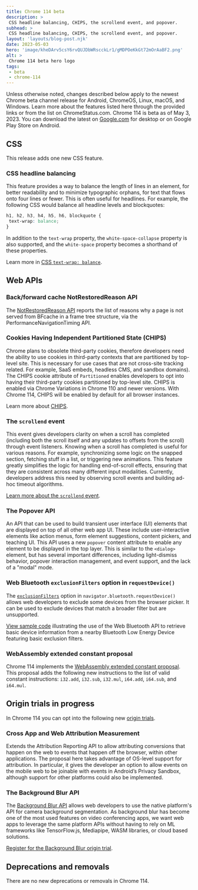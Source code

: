 ```yaml
---
title: Chrome 114 beta
description: >
 CSS headline balancing, CHIPS, the scrollend event, and popover.
subhead: >
 CSS headline balancing, CHIPS, the scrollend event, and popover.
layout: 'layouts/blog-post.njk'
date: 2023-05-03
hero: 'image/kheDArv5csY6rvQUJDbWRscckLr1/gMDPOeKkGt72mOrAaBF2.png'
alt: >
 Chrome 114 beta hero logo
tags:
 - beta
 - chrome-114
---
```


Unless otherwise noted, changes described below apply to the newest Chrome beta channel release for Android, ChromeOS, Linux, macOS, and Windows. Learn more about the features listed here through the provided links or from the list on ChromeStatus.com. Chrome 114 is beta as of May 3, 2023. You can download the latest on [Google.com](https://www.google.com/chrome/beta/) for desktop or on Google Play Store on Android.

## CSS

This release adds one new CSS feature.

### CSS headline balancing

This feature provides a way to balance the length of lines in an element, for better readability and to minimize typographic orphans, for text that flows onto four lines or fewer. This is often useful for headlines. For example, the following CSS would balance all headline levels and blockquotes: 

```css
h1, h2, h3, h4, h5, h6, blockquote { 
 text-wrap: balance; 
}
```

In addition to the `text-wrap` property, the `white-space-collapse` property is also supported, and the `white-space` property becomes a shorthand of these properties. 

Learn more in [CSS `text-wrap: balance`](https://developer.chrome.com/blog/css-text-wrap-balance/).




## Web APIs

### Back/forward cache NotRestoredReason API

The [NotRestoredReason API](/docs/web-platform/bfcache-notrestoredreasons/) reports the list of reasons why a page is not served from BFcache in a frame tree structure, via the PerformanceNavigationTiming API.

### Cookies Having Independent Partitioned State (CHIPS)

Chrome plans to obsolete third-party cookies, therefore developers need the ability to use cookies in third-party contexts that are partitioned by top-level site. This is necessary for use cases that are not cross-site tracking related. For example, SaaS embeds, headless CMS, and sandbox domains). The CHIPS cookie attribute of `Partitioned` enables developers to opt into having their third-party cookies partitioned by top-level site. CHIPS is enabled via Chrome Variations in Chrome 110 and newer versions. With Chrome 114, CHIPS will be enabled by default for all browser instances.

Learn more about [CHIPS](/docs/privacy-sandbox/chips/).

### The `scrollend` event

This event gives developers clarity on when a scroll has completed (including both the scroll itself and any updates to offsets from the scroll) through event listeners. Knowing when a scroll has completed is useful for various reasons. For example, synchronizing some logic on the snapped section, fetching stuff in a list, or triggering new animations. This feature greatly simplifies the logic for handling end-of-scroll effects, ensuring that they are consistent across many different input modalities. Currently, developers address this need by observing scroll events and building ad-hoc timeout algorithms.

[Learn more about the `scrollend` event](/blog/scrollend-a-new-javascript-event/).

### The Popover API

An API that can be used to build transient user interface (UI) elements that are displayed on top of all other web app UI. These include user-interactive elements like action menus, form element suggestions, content pickers, and teaching UI. This API uses a new `popover` content attribute to enable any element to be displayed in the top layer. This is similar to the `<dialog>` element, but has several important differences, including light-dismiss behavior, popover interaction management, and event support, and the lack of a "modal" mode.

### Web Bluetooth `exclusionFilters` option in `requestDevice()`

The [`exclusionFilters`](/articles/bluetooth/#exclusion-filters) option in `navigator.bluetooth.requestDevice()` allows web developers to exclude some devices from the browser picker. It can be used to exclude devices that match a broader filter but are unsupported.

[View sample code](https://googlechrome.github.io/samples/web-bluetooth/exclusion-filters.html) illustrating the use of the Web Bluetooth API to retrieve basic device information from a nearby Bluetooth Low Energy Device featuring basic exclusion filters.

### WebAssembly extended constant proposal

Chrome 114 implements the [WebAssembly extended constant proposal](https://github.com/WebAssembly/extended-const/blob/main/proposals/extended-const/Overview.md). This proposal adds the following new instructions to the list of valid constant instructions: `i32.add`, `i32.sub`, `i32.mul`, `i64.add`, `i64.sub`, and `i64.mul`.


## Origin trials in progress

In Chrome 114 you can opt into the following new [origin trials](/docs/web-platform/origin-trials/). 

### Cross App and Web Attribution Measurement

Extends the Attribution Reporting API to allow attributing conversions that happen on the web to events that happen off the browser, within other applications. The proposal here takes advantage of OS-level support for attribution. In particular, it gives the developer an option to allow events on the mobile web to be joinable with events in Android’s Privacy Sandbox, although support for other platforms could also be implemented. 

### The Background Blur API

The [Background Blur API](/blog/background-blur/) allows web developers to use the native platform's API for camera background segmentation. As background blur has become one of the most used features on video conferencing apps, we want web apps to leverage the same platform APIs without having to rely on ML frameworks like TensorFlow.js, Mediapipe, WASM libraries, or cloud based solutions.

[Register for the Background Blur origin trial](/origintrials/#/register_trial/2228155915641552897).


## Deprecations and removals

There are no new deprecations or removals in Chrome 114.
